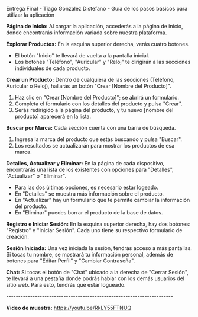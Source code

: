 Entrega Final - Tiago Gonzalez Distefano - Guía de los pasos básicos para utilizar la aplicación

**Página de Inicio:**
Al cargar la aplicación, accederás a la página de inicio, donde encontrarás información variada sobre nuestra plataforma.

**Explorar Productos:**
En la esquina superior derecha, verás cuatro botones.
- El botón "Inicio" te llevará de vuelta a la pantalla inicial.
- Los botones "Teléfono", "Auricular" y "Reloj" te dirigirán a las secciones individuales de cada producto.

**Crear un Producto:**
Dentro de cualquiera de las secciones (Teléfono, Auricular o Reloj), hallarás un botón "Crear [Nombre del Producto]".
1. Haz clic en "Crear [Nombre del Producto]"; se abrirá un formulario.
2. Completa el formulario con los detalles del producto y pulsa "Crear".
3. Serás redirigido a la página del producto, y tu nuevo [nombre del producto] aparecerá en la lista.

**Buscar por Marca:**
Cada sección cuenta con una barra de búsqueda.
1. Ingresa la marca del producto que estás buscando y pulsa "Buscar".
2. Los resultados se actualizarán para mostrar los productos de esa marca.

**Detalles, Actualizar y Eliminar:**
En la página de cada dispositivo, encontrarás una lista de los existentes con opciones para "Detalles", "Actualizar" o "Eliminar". 
- Para las dos últimas opciones, es necesario estar logeado.
- En "Detalles" se muestra más información sobre el producto.
- En "Actualizar" hay un formulario que te permite cambiar la información del producto.
- En "Eliminar" puedes borrar el producto de la base de datos.

**Registro e Iniciar Sesión:**
En la esquina superior derecha, hay dos botones: "Registro" e "Iniciar Sesión". Cada uno tiene su respectivo formulario de creación.

**Sesión Iniciada:**
Una vez iniciada la sesión, tendrás acceso a más pantallas. Si tocas tu nombre, se mostrará tu información personal, además de botones para "Editar Perfil" y "Cambiar Contraseña".

**Chat:**
Si tocas el botón de "Chat" ubicado a la derecha de "Cerrar Sesión", te llevará a una pestaña donde podrás hablar con los demás usuarios del sitio web. Para esto, tendrás que estar logueado.

*----------------------------------------------------------------------*

**Video de muestra:**
https://youtu.be/RkLY55FTNUQ
